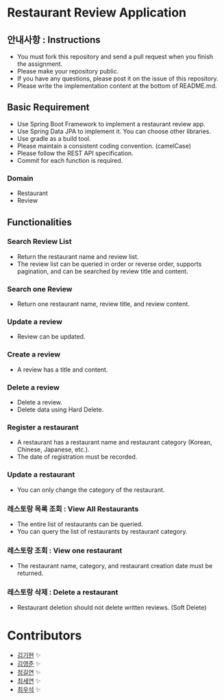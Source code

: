 # Restaurant Review Application

## 안내사항 : Instructions

- You must fork this repository and send a pull request when you finish the assignment.
- Please make your repository public.
- If you have any questions, please post it on the issue of this repository.
- Please write the implementation content at the bottom of README.md.

## Basic Requirement

- Use Spring Boot Framework to implement a restaurant review app.
- Use Spring Data JPA to implement it. You can choose other libraries.
- Use gradle as a build tool.
- Please maintain a consistent coding convention. (camelCase)
- Please follow the REST API specification.
- Commit for each function is required.

### Domain

- Restaurant
- Review

## Functionalities

### Search Review List

- Return the restaurant name and review list.
- The review list can be queried in order or reverse order, supports pagination, and can be searched by review title and content.

### Search one Review

- Return one restaurant name, review title, and review content.

### Update a review

- Review can be updated.

### Create a review

- A review has a title and content.

### Delete a review

- Delete a review.
- Delete data using Hard Delete.

### Register a restaurant

- A restaurant has a restaurant name and restaurant category (Korean, Chinese, Japanese, etc.).
- The date of registration must be recorded.

### Update a restaurant

- You can only change the category of the restaurant.

### 레스토랑 목록 조회 : View All Restaurants

- The entire list of restaurants can be queried.
- You can query the list of restaurants by restaurant category.

### 레스토랑 조회 : View one restaurant

- The restaurant name, category, and restaurant creation date must be returned.

### 레스토랑 삭제 : Delete a restaurant

- Restaurant deletion should not delete written reviews. (Soft Delete)

# Contributors

- [김기현](https://github.com/kim1387) ✨
- [김영준](https://github.com/0BVer) ✨
- [정길연](https://github.com/gilyeon00) ✨
- [최세연](https://github.com/barabobBOB) ✨
- [최우석](https://github.com/Sith-call) ✨

